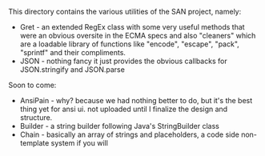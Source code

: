 This directory contains the various utilities of the SAN project, namely:
* Gret      - an extended RegEx class with some very useful methods that were an obvious oversite in the ECMA specs and also "cleaners" which are a loadable library of functions like "encode", "escape", "pack", "sprintf" and their compliments.
* JSON      - nothing fancy it just provides the obvious callbacks for JSON.stringify and JSON.parse

Soon to come:
* AnsiPain  - why? because we had nothing better to do, but it's the best thing yet for ansi ui.  not uploaded until I finalize the design and structure.
* Builder   - a string builder following Java's StringBuilder class
* Chain     - basically an array of strings and placeholders, a code side non-template system if you will
